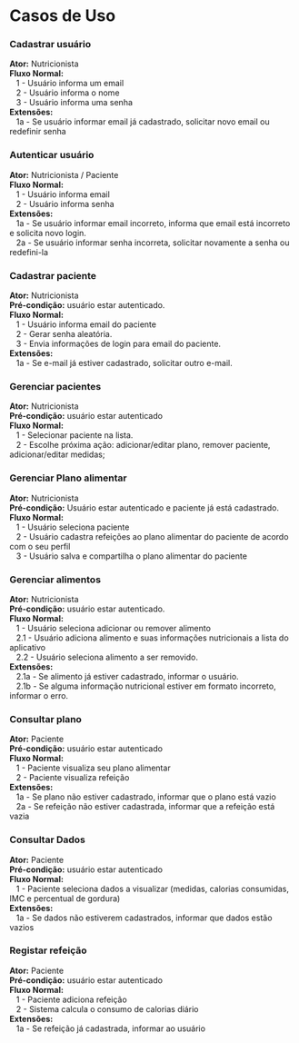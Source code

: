 #  Casos de Uso

### Cadastrar usuário  
**Ator:** Nutricionista  
**Fluxo Normal:**  
&nbsp;&nbsp;&nbsp;1 - Usuário informa um email  
&nbsp;&nbsp;&nbsp;2 - Usuário informa o nome  
&nbsp;&nbsp;&nbsp;3 - Usuário informa uma senha  
**Extensões:**  
&nbsp;&nbsp;&nbsp;1a - Se usuário informar email já cadastrado, solicitar novo email ou redefinir senha    

### Autenticar usuário 
**Ator:** Nutricionista / Paciente  
**Fluxo Normal:**  
&nbsp;&nbsp;&nbsp;1 - Usuário informa email  
&nbsp;&nbsp;&nbsp;2 - Usuário informa senha  
**Extensões:**  
&nbsp;&nbsp;&nbsp;1a - Se usuário informar email incorreto, informa que email está incorreto e solicita novo login.   
&nbsp;&nbsp;&nbsp;2a - Se usuário informar senha incorreta, solicitar novamente a senha ou redefini-la  

### Cadastrar paciente  
**Ator:** Nutricionista  
**Pré-condição:** usuário estar autenticado.  
**Fluxo Normal:**  
&nbsp;&nbsp;&nbsp;1 - Usuário informa email do paciente  
&nbsp;&nbsp;&nbsp;2 - Gerar senha aleatória.  
&nbsp;&nbsp;&nbsp;3 - Envia informações de login para email do paciente.  
**Extensões:**  
&nbsp;&nbsp;&nbsp;1a - Se e-mail já estiver cadastrado, solicitar outro e-mail.  

### Gerenciar pacientes  
**Ator:** Nutricionista  
**Pré-condição:** usuário estar autenticado  
**Fluxo Normal:**  
&nbsp;&nbsp;&nbsp;1 - Selecionar paciente na lista.  
&nbsp;&nbsp;&nbsp;2 - Escolhe próxima ação: adicionar/editar plano, remover paciente, adicionar/editar medidas;  

### Gerenciar Plano alimentar  
**Ator:** Nutricionista  
**Pré-condição:** Usuário estar autenticado e paciente já está cadastrado.  
**Fluxo Normal:**  
&nbsp;&nbsp;&nbsp;1 - Usuário seleciona paciente  <br>
&nbsp;&nbsp;&nbsp;2 - Usuário cadastra refeições ao plano alimentar do paciente de acordo com o seu perfil <br>
&nbsp;&nbsp;&nbsp;3 - Usuário salva e compartilha o plano alimentar do paciente  <br>

### Gerenciar alimentos  
**Ator:** Nutricionista  
**Pré-condição:** usuário estar autenticado.  
**Fluxo Normal:**  
&nbsp;&nbsp;&nbsp;1 - Usuário seleciona adicionar ou remover alimento    
&nbsp;&nbsp;&nbsp;2.1 - Usuário adiciona alimento e suas informações nutricionais a lista do aplicativo    
&nbsp;&nbsp;&nbsp;2.2 - Usuário seleciona alimento a ser removido.   
**Extensões:**   
&nbsp;&nbsp;&nbsp;2.1a - Se alimento já estiver cadastrado, informar o usuário.  
&nbsp;&nbsp;&nbsp;2.1b - Se alguma informação nutricional estiver em formato incorreto, informar o erro.   

### Consultar plano  
**Ator:** Paciente  
**Pré-condição:** usuário estar autenticado   
**Fluxo Normal:**   
&nbsp;&nbsp;&nbsp;1 - Paciente visualiza seu plano alimentar  <br>
&nbsp;&nbsp;&nbsp;2 - Paciente visualiza refeição  <br>
**Extensões:**  
&nbsp;&nbsp;&nbsp;1a - Se plano não estiver cadastrado, informar que o plano está vazio  <br>
&nbsp;&nbsp;&nbsp;2a - Se refeição não estiver cadastrada, informar que a refeição está vazia  <br>

### Consultar Dados   
**Ator:** Paciente   
**Pré-condição:** usuário estar autenticado   
**Fluxo Normal:**   
&nbsp;&nbsp;&nbsp;1 - Paciente seleciona dados a visualizar (medidas, calorias consumidas, IMC e percentual de gordura)   
**Extensões:**   
&nbsp;&nbsp;&nbsp;1a - Se dados não estiverem cadastrados, informar que dados estão vazios    

### Registar refeição  
**Ator:** Paciente  
**Pré-condição:** usuário estar autenticado  
**Fluxo Normal:**  
&nbsp;&nbsp;&nbsp;1 - Paciente adiciona refeição  
&nbsp;&nbsp;&nbsp;2 - Sistema calcula o consumo de calorias diário   
**Extensões:**  
&nbsp;&nbsp;&nbsp;1a - Se refeição já cadastrada, informar ao usuário
